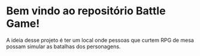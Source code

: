 # Bem vindo ao repositório Battle Game!

A ideia desse projeto é ter um local onde pessoas que curtem RPG de mesa possam simular as batalhas dos personagens. 
